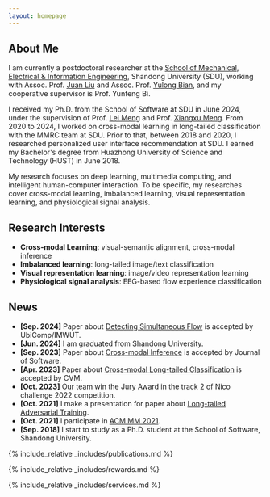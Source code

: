 ```yaml
---
layout: homepage
---
```


## About Me
I am currently a postdoctoral researcher at the [School of Mechanical, Electrical & Information Engineering](https://ie.wh.sdu.edu.cn/index.htm), Shandong University (SDU), working with Assoc. Prof. [Juan Liu](https://faculty.sdu.edu.cn/liujuan5) and Assoc. Prof. [Yulong Bian](https://faculty.sdu.edu.cn/bianyulong1/zh_CN/index.htm), and my cooperative supervisor is Prof. Yunfeng Bi.

I received my Ph.D. from the School of Software at SDU in June 2024, under the supervision of Prof. [Lei Meng](https://ercdm.sdu.edu.cn/info/1013/1523.htm) and Prof. [Xiangxu Meng](https://www.sc.sdu.edu.cn/info/1041/2201.htm). From 2020 to 2024, I worked on cross-modal learning in long-tailed classification with the MMRC team at SDU. Prior to that, between 2018 and 2020, I researched personalized user interface recommendation at SDU. I earned my Bachelor's degree from Huazhong University of Science and Technology (HUST) in June 2018.

My research focuses on deep learning, multimedia computing, and intelligent human-computer interaction. To be specific, my researches cover cross-modal learning, imbalanced learning, visual representation learning, and physiological signal analysis. <br>

## Research Interests
- **Cross-modal Learning**: visual-semantic alignment, cross-modal inference
- **Imbalanced learning**: long-tailed image/text classification
- **Visual representation learning**: image/video representation learning
- **Physiological signal analysis**: EEG-based flow experience classification

## News
- **[Sep. 2024]** Paper about [Detecting Simultaneous Flow](https://arxiv.org/abs/2405.02045) is accepted by UbiComp/IMWUT. 
- **[Jun. 2024]** I am graduated from Shandong University.
- **[Sep. 2023]** Paper about [Cross-modal Inference](https://www.jos.org.cn/josen/article/abstract/mL004) is accepted by Journal of Software.
- **[Apr. 2023]** Paper about [Cross-modal Long-tailed Classification](https://link.springer.com/article/10.1007/s41095-023-0382-0) is accepted by CVM.
- **[Oct. 2023]** Our team win the Jury Award in the track 2 of Nico challenge 2022 competition.
- **[Oct. 2021]**  I make a presentation for paper about [Long-tailed Adversarial Training](https://dl.acm.org/doi/abs/10.1145/3475724.3483601).
- **[Oct. 2021]** l participate in [ACM MM 2021](https://2021.acmmm.org/).
- **[Sep. 2018]** I start to study as a Ph.D. student at the School of Software, Shandong University.

{% include_relative _includes/publications.md %}

{% include_relative _includes/rewards.md %}

{% include_relative _includes/services.md %}
